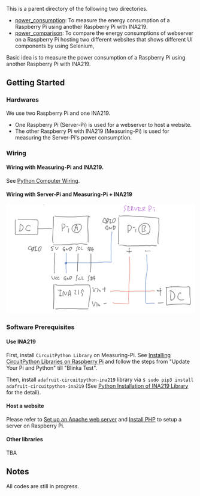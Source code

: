 This is a parent directory of the following two directories.
* [power_consumption](https://github.com/IDMNYU/solarserver/tree/master/power_measurement/power_consumption): To measure the energy consumption of a Raspberry Pi using another Raspberry Pi with INA219.
* [power_comparison](https://github.com/IDMNYU/solarserver/tree/master/power_measurement/power_comparison): To compare the energy consumptions of webserver on a Raspberry Pi hosting two different websites that shows different UI components by using Selenium, 

Basic idea is to measure the power consumption of a Raspberry Pi using another Raspberry Pi with INA219.

## Getting Started
### Hardwares
We use two Raspberry Pi and one INA219.
- One Raspberry Pi (Server-Pi) is used for a webserver to host a website.
- The other Raspberry Pi with INA219 (Measuring-Pi) is used for measuring the Server-Pi's power consumption.

### Wiring
#### Wiring with Measuring-Pi and INA219.
See [Python Computer Wiring](https://learn.adafruit.com/adafruit-ina219-current-sensor-breakout/python-circuitpython).

#### Wiring with Server-Pi and Measuring-Pi + INA219
![Wiring with Server-Pi and Measuring-Pi + INA219](https://github.com/IDMNYU/solarserver/blob/master/images/wiring.png)

### Software Prerequisites
#### Use INA219
First, install `CircuitPython Library` on Measuring-Pi. See [Installing CircuitPython Libraries on Raspberry Pi](https://learn.adafruit.com/circuitpython-on-raspberrypi-linux/installing-circuitpython-on-raspberry-pi) and follow the steps from "Update Your Pi and Python" till "Blinka Test".

Then, install `adafruit-circuitpython-ina219` library via `$ sudo pip3 install adafruit-circuitpython-ina219` (See [Python Installation of INA219 Library](https://learn.adafruit.com/adafruit-ina219-current-sensor-breakout/python-circuitpython#python-installation-of-ina219-library-7-6) for the detail).

#### Host a website
Please refer to [Set up an Apache web server](https://projects.raspberrypi.org/en/projects/lamp-web-server-with-wordpress/2) and [Install PHP](https://projects.raspberrypi.org/en/projects/lamp-web-server-with-wordpress/3) to setup a server on Raspberry Pi.

#### Other libraries
TBA

## Notes
All codes are still in progress.
